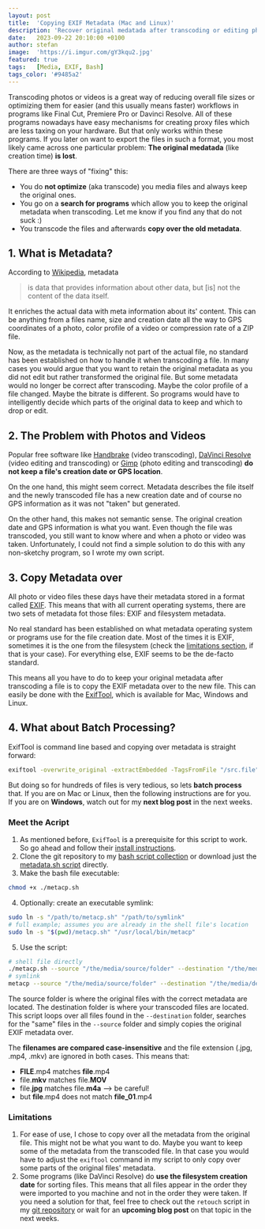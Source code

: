 ```yaml
---
layout: post
title:  'Copying EXIF Metadata (Mac and Linux)'
description: 'Recover original medatada after transcoding or editing photos or videos.'
date:   2023-09-22 20:10:00 +0100
author: stefan
image:  'https://i.imgur.com/gY3kqu2.jpg'
featured: true
tags:   [Media, EXIF, Bash]
tags_color: '#9485a2'
---
```


Transcoding photos or videos is a great way of reducing overall file sizes or optimizing them for easier (and this usually means faster) workflows in programs like Final Cut, Premiere Pro or Davinci Resolve. All of these programs nowadays have easy mechanisms for creating proxy files which are less taxing on your hardware. But that only works within these programs. If you later on want to export the files in such a format, you most likely came across one particular problem: **The original medatada** (like creation time) **is lost**.

There are three ways of "fixing" this:
- You do **not optimize** (aka transcode) you media files and always keep the original ones.
- You go on a **search for programs** which allow you to keep the original metadata when transcoding. Let me know if you find any that do not suck :)
- You transcode the files and afterwards **copy over the old metadata**.

## 1. What is Metadata?

According to [Wikipedia](https://en.wikipedia.org/wiki/Metadata), metadata

> is data that provides information about other data, but [is] not the content of the data itself.

It enriches the actual data with meta information about its' content. This can be anything from a files name, size and creation date all the way to GPS coordinates of a photo, color profile of a video or compression rate of a ZIP file.

Now, as the metadata is technically not part of the actual file, no standard has been established on how to handle it when transcoding a file. In many cases you would argue that you want to retain the original metadata as you did not edit but rather transformed the original file. But some metadata would no longer be correct after transcoding. Maybe the color profile of a file changed. Maybe the bitrate is different. So programs would have to intelligently decide which parts of the original data to keep and which to drop or edit.

## 2. The Problem with Photos and Videos

Popular free software like [Handbrake](https://handbrake.fr) (video transcoding), [DaVinci Resolve](https://www.blackmagicdesign.com/products/davinciresolve) (video editing and transcoding) or [Gimp](https://www.gimp.org) (photo editing and transcoding) **do not keep a file's creation date or GPS location**.

On the one hand, this might seem correct. Metadata describes the file itself and the newly transcoded file has a new creation date and of course no GPS information as it was not "taken" but generated.

On the other hand, this makes not semantic sense. The original creation date and GPS information is what you want. Even though the file was transcoded, you still want to know where and when a photo or video was taken. Unfortunately, I could not find a simple solution to do this with any non-sketchy program, so I wrote my own script.

## 3. Copy Metadata over

All photo or video files these days have their metadata stored in a format called [EXIF](https://en.wikipedia.org/wiki/Exif). This means that with all current operating systems, there are two sets of metadata fot those files: EXIF and filesystem metadata.

No real standard has been established on what metadata operating system or programs use for the file creation date. Most of the times it is EXIF, sometimes it is the one from the filesystem (check the [limitations section](#limitations), if that is your case). For everything else, EXIF seems to be the de-facto standard.

This means all you have to do to keep your original metadata after transcoding a file is to copy the EXIF metadata over to the new file. This can easily be done with the [ExifTool](https://exiftool.org), which is available for Mac, Windows and Linux.

## 4. What about Batch Processing?

ExifTool is command line based and copying over metadata is straight forward:

```bash
exiftool -overwrite_original -extractEmbedded -TagsFromFile "/src.file" -All:All "/dest.file"
```

But doing so for hundreds of files is very tedious, so lets **batch process** that. If you are on Mac or Linux, then the following instructions are for you. If you are on **Windows**, watch out for my **next blog post** in the next weeks.

### Meet the Acript

1. As mentioned before, `ExifTool` is a prerequisite for this script to work. So go ahead and follow their [install instructions](https://exiftool.org/install.html).
2. Clone the git repository to my [bash script collection](https://github.com/StefanKreidel/bash-magic/tree/main) or download just the [metadata.sh script](https://github.com/StefanKreidel/bash-magic/blob/main/metacp/metacp.sh) directly.
3. Make the bash file executable:
```bash
chmod +x ./metacp.sh
```
4. Optionally: create an executable symlink:
```bash
sudo ln -s "/path/to/metacp.sh" "/path/to/symlink"
# full example; assumes you are already in the shell file's location
sudo ln -s "$(pwd)/metacp.sh" "/usr/local/bin/metacp"
```
5. Use the script:
```bash
# shell file directly
./metacp.sh --source "/the/media/source/folder" --destination "/the/media/destination/folder"
# symlink
metacp --source "/the/media/source/folder" --destination "/the/media/destination/folder"
```

The source folder is where the original files with the correct metadata are located. The destination folder is where your transcoded files are located. This script loops over all files found in the `--destination` folder, searches for the "same" files in the `--source` folder and simply copies the original EXIF metadata over.

The **filenames are compared case-insensitive** and the file extension (.jpg, .mp4, .mkv) are ignored in both cases. This means that:

- **FILE**.mp4 matches **file**.mp4
- file.**mkv** matches file.**MOV**
- file.**jpg** matches file.**m4a** --> be careful!
- but **file**.mp4 does not match **file_01**.mp4

### Limitations

1. For ease of use, I chose to copy over all the metadata from the original file. This might not be what you want to do. Maybe you want to keep some of the metadata from the transcoded file. In that case you would have to adjust the `exiftool` command in my script to only copy over some parts of the original files' metadata.
2. Some programs (like DaVinci Resolve) do **use the filesystem creation date** for sorting files. This means that all files appear in the order they were imported to you machine and not in the order they were taken.
If you need a solution for that, feel free to check out the `retouch` script in my [git repository](https://github.com/StefanKreidel/bash-magic/tree/main) or wait for an **upcoming blog post** on that topic in the next weeks.
